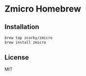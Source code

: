 # Zmicro Homebrew

## Installation

```bash
brew tap zcorky/zmicro
brew install zmicro
```

## License
MIT